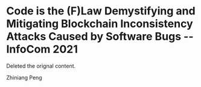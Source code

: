 # Code is the (F)Law Demystifying and Mitigating Blockchain Inconsistency Attacks Caused by Software Bugs -- InfoCom 2021



Deleted the orignal content.


Zhiniang Peng
